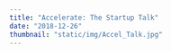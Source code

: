 ```yaml
---
title: "Accelerate: The Startup Talk"
date: "2018-12-26"
thumbnail: "static/img/Accel_Talk.jpg"
---
```



